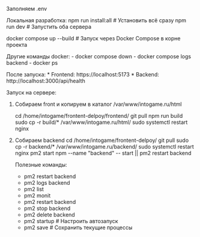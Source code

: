 Заполняем .env

Локальная разработка:
   npm run install:all           # Установить всё сразу
   npm run dev                   # Запустить оба сервера

   docker compose up --build     # Запуск через Docker Compose в корне проекта

   Другие команды docker:
      - docker compose down
      - docker compose logs backend
      - docker ps

   После запуска:
      * Frontend: https://localhost:5173
      * Backend: http://localhost:3000/api/health



Запуск на сервере:
1. Собираем front и копируем в каталог /var/www/intogame.ru/html

   cd /home/intogame/frontent-delpoy/frontend/
   git pull
   npm run build
   sudo cp -r build/* /var/www/intogame.ru/html/
   sudo systemctl restart nginx

2. Собираем backend
   cd /home/intogame/frontent-delpoy/
   git pull
   sudo cp -r backend/* /var/www/intogame.ru/backend/
   sudo systemctl restart nginx
   pm2 start npm --name "backend" -- start || pm2 restart backend

   Полезные команды:
      - pm2 restart backend
      - pm2 logs backend
      - pm2 list
      - pm2 monit
      - pm2 restart backend
      - pm2 stop backend
      - pm2 delete backend
      - pm2 startup     # Настроить автозапуск
      - pm2 save        # Сохранить текущие процессы